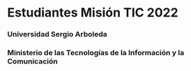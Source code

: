 # Estudiantes Misión TIC 2022
### Universidad Sergio Arboleda
### Ministerio de las Tecnologías de la Información y la Comunicación

